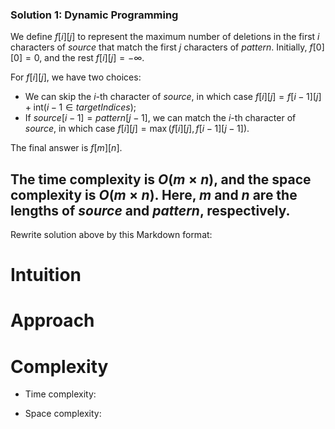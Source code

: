 ### Solution 1: Dynamic Programming

We define $f[i][j]$ to represent the maximum number of deletions in the first $i$ characters of $\textit{source}$ that match the first $j$ characters of $\textit{pattern}$. Initially, $f[0][0] = 0$, and the rest $f[i][j] = -\infty$.

For $f[i][j]$, we have two choices:

-   We can skip the $i$-th character of $\textit{source}$, in which case $f[i][j] = f[i-1][j] + \text{int}(i-1 \in \textit{targetIndices})$;
-   If $\textit{source}[i-1] = \textit{pattern}[j-1]$, we can match the $i$-th character of $\textit{source}$, in which case $f[i][j] = \max(f[i][j], f[i-1][j-1])$.

The final answer is $f[m][n]$.

The time complexity is $O(m \times n)$, and the space complexity is $O(m \times n)$. Here, $m$ and $n$ are the lengths of $\textit{source}$ and $\textit{pattern}$, respectively.
---
Rewrite solution above by this Markdown format:

# Intuition
<!-- Describe your first thoughts on how to solve this problem. -->

# Approach
<!-- Describe your approach to solving the problem. -->

# Complexity
- Time complexity:
<!-- Add your time complexity here, e.g. $$O(n)$$ -->

- Space complexity:
<!-- Add your space complexity here, e.g. $$O(n)$$ -->
